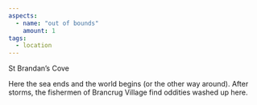 ```yaml
---
aspects:
  - name: "out of bounds"
    amount: 1
tags:
  - location
---
```

St Brandan’s Cove

Here the sea ends and the world begins (or the other way around). After storms, the fishermen of Brancrug Village find oddities washed up here.